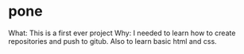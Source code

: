 # pone
What: This is a first ever project
Why: I needed to learn how to create repositories and push to gitub. Also to learn basic html and css.
